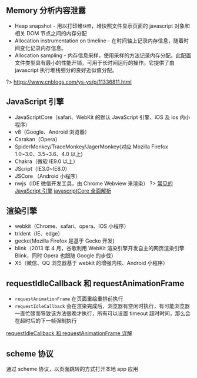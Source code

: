 ## Memory 分析内容泄露

- Heap snapshot - 用以打印堆`快照`，堆快照文件显示页面的 javascript 对象和相关 DOM 节点之间的内存分配
- Allocation instrumentation on timeline - 在时间轴上记录内存信息，随着时间变化记录内存信息。
- Allocation sampling - 内存信息采样，使用采样的方法记录内存分配。此配置文件类型具有最小的性能开销，可用于长时间运行的操作。它提供了由 javascript 执行堆栈细分的良好近似值分配。

?> https://www.cnblogs.com/ys-ys/p/11336811.html

## JavaScript 引擎

- JavaScriptCore（safari、WebKit 的默认 JavaScript 引擎、iOS 及 ios 内小程序）
- v8（Google、Android 浏览器）
- Carakan（Opera）
- SpiderMonkey/TraceMonkey/JagerMonkey(对应 Mozilla Firefox 1.0~3.0、3.5~3.6、4.0 以上)
- Chakra（微软 IE9.0 以上）
- JScript（IE3.0~IE8.0）
- JSCore （Android 小程序）
- nwjs（IDE 微信开发工具，由 Chrome Webview 来渲染）
  ?>
  [常见的 JavaScript 引擎](https://leowang721.github.io/2017/03/21/js/javascript-engine/)
  [javascriptCore 全面解析](https://www.cnblogs.com/qcloud1001/p/10305293.html)

## 渲染引擎

- webkit（Chrome、safari、opera、IOS 小程序）
- trident（IE、edge）
- gecko(Mozilla Firefox 是基于 Gecko 开发)
- blink（2013 年 4 月，谷歌利用 WebKit 渲染引擎开发自主的网页渲染引擎 Blink，同时 Opera 也跟随 Google 的步伐）
- X5（微信、QQ 浏览器基于 webkit 的增强内核、Android 小程序）

## requestIdleCallback 和 requestAnimationFrame

- `requestAnimationFrame` 在页面重绘重排前执行
- `requestIdleCallback` 会在渲染完成后，浏览器有空闲时执行，有可能浏览器一直忙碌而导致该方法很晚才执行，所有可以设置 timeout 超时时间，那么会在超时后的下一帧强制执行

[requestIdleCallback 和 requestAnimationFrame 详解](https://www.jianshu.com/p/2771cb695c81)

## scheme 协议

通过 scheme 协议，以页面跳转的方式打开本地 app 应用

